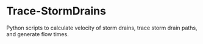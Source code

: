 Trace-StormDrains
=================

Python scripts to calculate velocity of storm drains, trace storm drain paths, and generate flow times.
